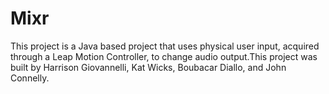 # Mixr
This project is a Java based project that uses physical user input, acquired through a Leap Motion Controller, to change audio output.This project was built by Harrison Giovannelli, Kat Wicks, Boubacar Diallo, and John Connelly.
